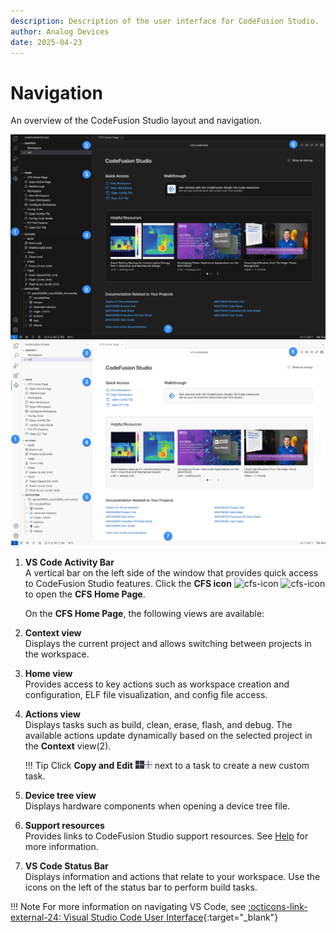 ```yaml
---
description: Description of the user interface for CodeFusion Studio.
author: Analog Devices
date: 2025-04-23
---
```


# Navigation

An overview of the CodeFusion Studio layout and navigation.

![CodeFusion Studio interface](./images/home-page-navigation-dark.png#only-dark)
![CodeFusion Studio interface](./images/home-page-navigation-light.png#only-light)

1. **VS Code Activity Bar**  
   A vertical bar on the left side of the window that provides quick access to CodeFusion Studio features. Click the **CFS icon** ![cfs-icon](../about/images/cfs-icon-light.png#only-light) ![cfs-icon](../about/images/cfs-icon-dark.png#only-dark) to open the **CFS Home Page**.  

    On the **CFS Home Page**, the following views are available:

2. **Context view**  
   Displays the current project and allows switching between projects in the workspace.  

3. **Home view**  
   Provides access to key actions such as workspace creation and configuration, ELF file visualization, and config file access.  

4. **Actions view**  
   Displays tasks such as build, clean, erase, flash, and debug. The available actions update dynamically based on the selected project in the **Context** view(2).

    !!! Tip
        Click **Copy and Edit** ![Copy and Edit tasks in the Actions view](../workspaces/images/copy_and_edit-tasks-actions-view-dark.png#only-dark)![Copy and Edit tasks in the Actions view](../workspaces/images/copy_and_edit-tasks-actions-view-light.png#only-light) next to a task to create a new custom task.

5. **Device tree view**  
   Displays hardware components when opening a device tree file.  

6. **Support resources**  
   Provides links to CodeFusion Studio support resources. See [Help](help.md) for more information.

7. **VS Code Status Bar**  
   Displays information and actions that relate to your workspace. Use the icons on the left of the status bar to perform build tasks.

!!! Note
    For more information on navigating VS Code, see [:octicons-link-external-24: Visual Studio Code User Interface](https://code.visualstudio.com/docs/getstarted/userinterface){:target="_blank"}
